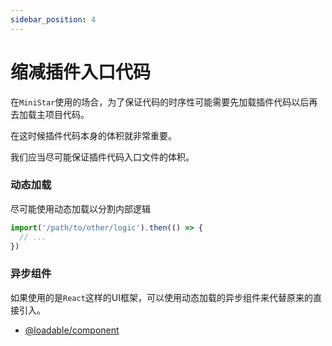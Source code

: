 ```yaml
---
sidebar_position: 4
---
```


# 缩减插件入口代码

在`MiniStar`使用的场合，为了保证代码的时序性可能需要先加载插件代码以后再去加载主项目代码。

在这时候插件代码本身的体积就非常重要。

我们应当尽可能保证插件代码入口文件的体积。

### 动态加载

尽可能使用动态加载以分割内部逻辑

```javascript
import('/path/to/other/logic').then(() => {
  // ...
})
```

### 异步组件

如果使用的是`React`这样的UI框架，可以使用动态加载的异步组件来代替原来的直接引入。
- [@loadable/component](https://www.npmjs.com/package/@loadable/component)
